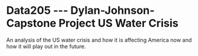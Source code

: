 # Data205 --- Dylan-Johnson-Capstone Project US Water Crisis
An analysis of the US water crisis and how it is affecting America now and how it will play out in the future.
